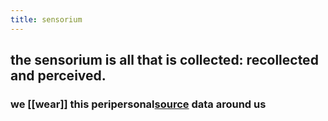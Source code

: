 ```yaml
---
title: sensorium
---
```


## the sensorium is all that is collected: recollected and perceived.

### we [[wear]] this peripersonal[source](https://aeon.co/essays/where-is-the-dividing-line-between-you-and-the-world) data around us

